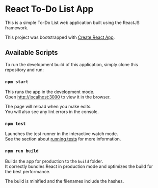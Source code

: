 # React To-Do List App

This is a simple To-Do List web application built using the ReactJS framework. 

This project was bootstrapped with [Create React App](https://github.com/facebook/create-react-app).

## Available Scripts

To run the development build of this application, simply clone this repository and run:

### `npm start`

This runs the app in the development mode.<br>
Open [http://localhost:3000](http://localhost:3000) to view it in the browser.

The page will reload when you make edits.<br>
You will also see any lint errors in the console.

### `npm test`

Launches the test runner in the interactive watch mode.<br>
See the section about [running tests](https://facebook.github.io/create-react-app/docs/running-tests) for more information.

### `npm run build`

Builds the app for production to the `build` folder.<br>
It correctly bundles React in production mode and optimizes the build for the best performance.

The build is minified and the filenames include the hashes.